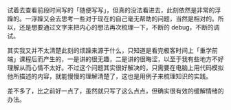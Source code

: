 试着去查看前段时间写的「随便写写」，但真的没法看进去，此刻依然是非常的浮躁的。一浮躁又会去思考一些对于现在的自己毫无帮助的问题，当然是相对的。所以，还是想要通过文字来把内心的想法再次梳理一下，不断的 debug，不断的调试。

其实我又并不太清楚此刻的烦躁来源于什么，只知道是看完极客时间上「重学前端」课程后而产生的，一是讲的很无趣，二是讲的很晦涩，以至于我有些地方不好理解从而心情不太好。不过这个问题其实很好解决的，只需要在电脑上用代码模拟他所描述的内容，就能慢慢的理解清楚了，这也是用例子来梳理知识的实践。

差不多了，比之前好一点了，虽然就只写了这么点点，但确实很有效的缓解情绪的办法。